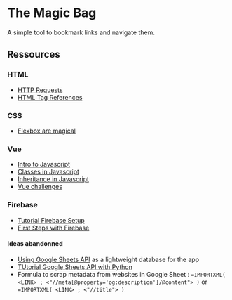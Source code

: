 # The Magic Bag

A simple tool to bookmark links and navigate them.

## Ressources

### HTML

* [HTTP Requests](https://developer.mozilla.org/fr/docs/Web/HTTP/Methods)
* [HTML Tag References](https://www.w3schools.com/tags/default.asp)

### CSS

* [Flexbox are magical](https://css-tricks.com/snippets/css/a-guide-to-flexbox/#aa-basics-and-terminology)

### Vue

* [Intro to Javascript](https://developer.mozilla.org/en-US/docs/Web/JavaScript/A_re-introduction_to_JavaScript)
* [Classes in Javascript](https://developer.mozilla.org/en-US/docs/Web/JavaScript/Reference/Classes)
* [Inheritance in Javascript](https://developer.mozilla.org/en-US/docs/Web/JavaScript/Inheritance_and_the_prototype_chain)
* [Vue challenges](https://vuejs-challenges.netlify.app/challenges.html#category=Built-ins)

### Firebase

* [Tutorial Firebase Setup](https://firebase.google.com/docs/database/web/start)
* [First Steps with Firebase](https://cloud.google.com/firestore/docs/client/get-firebase)


#### Ideas abandonned

* [Using Google Sheets API](https://albertauyeung.github.io/2020/04/26/vuejs-google-sheets.html/) as a lightweight database for the app
* [TUtorial Google Sheets API with Python](https://towardsdatascience.com/turn-google-sheets-into-your-own-database-with-python-4aa0b4360ce7#461d)
* Formula to scrap metadata from websites in Google Sheet : 
	`=IMPORTXML( <LINK> ; <"//meta[@property='og:description']/@content"> )` or `=IMPORTXML( <LINK> ; <"//title"> )`
